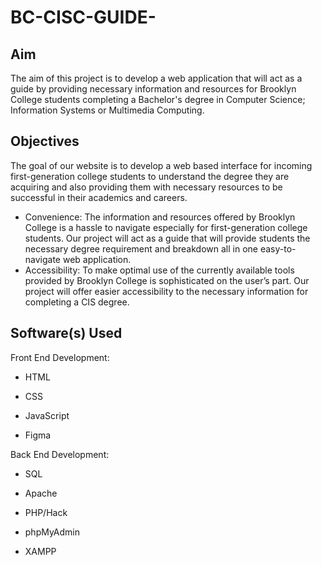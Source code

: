 # BC-CISC-GUIDE-

<h2>Aim</h2>

The aim of this project is to develop a web application that will act as a guide by providing necessary information and resources for Brooklyn College students completing a Bachelor's degree in Computer Science; Information Systems or Multimedia Computing. 

<h2>Objectives</h2>

The goal of our website is to develop a web based interface for incoming first-generation college students to understand the degree they are acquiring and also providing them with necessary resources to be successful in their academics and careers. 
* Convenience: The information and resources offered by Brooklyn College is a hassle to navigate especially for first-generation college students. Our project will act as a guide that will provide students the necessary degree requirement and breakdown all in one easy-to-navigate web application. 
* Accessibility: To make optimal use of the currently available tools provided by Brooklyn College is sophisticated on the user’s part. Our project will offer easier accessibility to the necessary information for completing a CIS degree. 

<h2>Software(s) Used</h2>

Front End Development:

* HTML

* CSS

* JavaScript

* Figma

Back End Development: 

* SQL

* Apache

* PHP/Hack

* phpMyAdmin

* XAMPP
